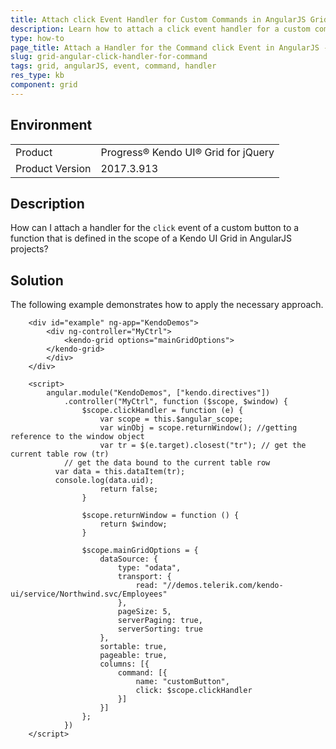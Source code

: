```yaml
---
title: Attach click Event Handler for Custom Commands in AngularJS Grid
description: Learn how to attach a click event handler for a custom command in an AngularJS Grid.
type: how-to
page_title: Attach a Handler for the Command click Event in AngularJS - Kendo UI for jQuery Data Grid
slug: grid-angular-click-handler-for-command
tags: grid, angularJS, event, command, handler
res_type: kb
component: grid
---
```


## Environment

<table>
 <tr>
  <td>Product</td>
  <td>Progress® Kendo UI® Grid for jQuery</td> 
 </tr>
 <tr>
  <td>Product Version</td>
  <td>2017.3.913</td>
 </tr>
</table>

## Description

How can I attach a handler for the `click` event of a custom button to a function that is defined in the scope of a Kendo UI Grid in AngularJS projects?

## Solution

The following example demonstrates how to apply the necessary approach.

```
	<div id="example" ng-app="KendoDemos">
		<div ng-controller="MyCtrl">
			<kendo-grid options="mainGridOptions">            
        </kendo-grid>
		</div>
	</div>

	<script>
		angular.module("KendoDemos", ["kendo.directives"])
			.controller("MyCtrl", function ($scope, $window) {			
				$scope.clickHandler = function (e) {
					var scope = this.$angular_scope;
					var winObj = scope.returnWindow(); //getting reference to the window object
					var tr = $(e.target).closest("tr"); // get the current table row (tr)
            // get the data bound to the current table row
          var data = this.dataItem(tr);
          console.log(data.uid);
					return false;
				}

				$scope.returnWindow = function () {
					return $window;
				}

				$scope.mainGridOptions = {
					dataSource: {
						type: "odata",
						transport: {
							read: "//demos.telerik.com/kendo-ui/service/Northwind.svc/Employees"
						},
						pageSize: 5,
						serverPaging: true,
						serverSorting: true
					},
					sortable: true,
					pageable: true,
					columns: [{
						command: [{
							name: "customButton",
							click: $scope.clickHandler
						}]
					}]
				};
			})
	</script>  
```
